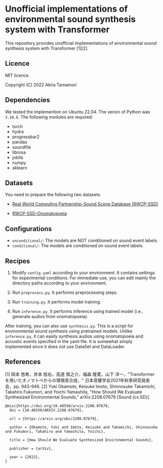 # Unofficial implementations of environmental sound synthesis system with Transformer
This repository provides unofficial implementations of environmental sound synthesis system with Transformer [1][2].

## Licence
MIT licence.

Copyright (C) 2022 Akira Tamamori

## Dependencies
We tested the implemention on Ubuntu 22.04. The verion of Python was `3.10.6`. The following modules are required:

- torch
- hydra
- progressbar2
- pandas
- soundfile
- librosa
- joblib
- numpy
- sklearn

## Datasets
You need to prepare the following two datasets.

   - [Real World Computing Partnership-Sound Scene Database (RWCP-SSD)](http://research.nii.ac.jp/src/en/RWCP-SSD.html)

   - [RWCP-SSD-Onomatopoeia](https://github.com/KeisukeImoto/RWCPSSD_Onomatopoeia)

## Configurations
- `unconditional/`: The models are NOT conditioned on sound event labels.
- `conditional/`:  The models are conditioned on sound event labels.


## Recipes
1. Modify `config.yaml` according to your environment. It contains settings for experimental conditions. For immediate use, you can edit mainly the directory paths according to your environment.

2. Run `preprocess.py`. It performs preprocessing steps.

3. Run `training.py`. It performs model training.

4. Run `inference.py`. It performs inference using trained model (i.e., generate audios from onomatopoeia).

After training, you can also use `synthesis.py`. This is a script for environmental sound synthesis using pretrained models. Unlike `inference.py`, it can easily synthesis audios using onomatopoeia and acoustic events specified in the yaml file. It is somewhat simply implemented since it does not use DataSet and DataLoader.
  
## References

[1] 岡本 悠希，井本 桂右，高道 慎之介，福森 隆寛，山下 洋一，"Transformerを用いたオノマトペからの環境音合成，" 日本音響学会2021年秋季研究発表会，pp. 943-946.
[2] Yuki Okamoto, Keisuke Imoto, Shinnosuke Takamichi, Takahiro Fukumori, and Yoichi Yamashita, "How Should We Evaluate Synthesized Environmental Sounds," arXiv:2208.07679 [Sound (cs.SD)].

```
@misc{https://doi.org/10.48550/arxiv.2208.07679,
  doi = {10.48550/ARXIV.2208.07679},
  
  url = {https://arxiv.org/abs/2208.07679},
  
  author = {Okamoto, Yuki and Imoto, Keisuke and Takamichi, Shinnosuke and Fukumori, Takahiro and Yamashita, Yoichi},
  
  title = {How Should We Evaluate Synthesized Environmental Sounds},
  
  publisher = {arXiv},
  
  year = {2022},
}
```
